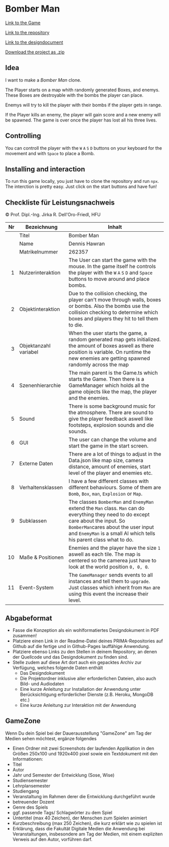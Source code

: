 # Bomber Man
[Link to the Game](https://aionixx.github.io/BomberMan/)

[Link to the repository](https://github.com/AionixX/BomberMan/)

[Link to the designdocument](./Concept/Designdokument.pdf)

[Download the project as .zip](https://github.com/AionixX/BomberMan/raw/master/BomberMan.zip)

## Idea
I want to make a *Bomber Man* clone.

The Player starts on a map whith randomly generated Boxes, and enemys. These Boxes are destroyable with the bombs the player can place.

Enemys will try to kill the player with their bombs if the player gets in range.

If the Player kills an enemy, the player will gain score and a new enemy will be spawned.
The game is over once the player has lost all his three lives.

## Controlling
You can controll the player with the `W` `A` `S` `D` buttons on your keyboard for the movement and with `Space` to place a Bomb.

## Installing and interaction
To run this game locally, you just have to clone the repository and run `npx`. 
The interction is pretty easy. Just click on the start buttons and have fun!


## Checkliste für Leistungsnachweis
© Prof. Dipl.-Ing. Jirka R. Dell'Oro-Friedl, HFU

| Nr | Bezeichnung           | Inhalt                                                                                                                                                                                                                                                                         |
|---:|-----------------------|--------------------------------------------------------------------------------------------------------------------------------------------------------------------------------------------------------------------------------------------------------------------------------|
|    | Titel                 | Bomber Man
|    | Name                  | Dennis Hawran
|    | Matrikelnummer        | 262357
|  1 | Nutzerinteraktion     |The User can start the game with the mouse. In the game itself he controls the player with the `W` `A` `S` `D` and `Space` buttons to move around and place bombs. |
|  2 | Objektinteraktion     |Due to the collision checking, the player can't move through walls, boxes or bombs. Also the bombs use the collision checking to determine which boxes and players they hit to tell them to die.|
|  3 | Objektanzahl variabel |When the user starts the game, a random generated map gets initialized. the amount of boxes aswell as there position is variable. On runtime the new enemies are getting spawned randomly across the map|
|  4 | Szenenhierarchie      |The main parent is the Game.ts which starts the Game. Then there is a GameManager which holds all the game objects like the map, the player and the enemies.|
|  5 | Sound                 |There is some background music for the atmosphere. There are sound to give the player feedback aswell like footsteps, explosion sounds and die sounds.|
|  6 | GUI                   |The user can change the volume and start the game in the start screen.|
|  7 | Externe Daten         |There are a lot of things to adjust in the Data.json like map size, camera distance, amount of enemies, start level of the player and enemies etc.|
|  8 | Verhaltensklassen     |I have a few different classes with different behaviours. Some of them are `Bomb`, `Box`, `man`, `Explosion` or `Map`.|
|  9 | Subklassen            |The classes `BomberMan` and `EnemyMan` extend the `Man` class. `Man` can do everything they need to do except care about the input. So `BomberMan`cares about the user input and `EnemyMan` is a small AI which tells his parent class what to do.|
| 10 | Maße & Positionen     |Enemies and the player have the size `1` aswell as each tile. The map is centered so the camerea just have to look at the world position `0, 0, 0`.|
| 11 | Event-System          |The `GameManager` sends events to all instances and tell them to `upgrade`. Just classes which inherit from `Man` are using this event the increase their level.|

## Abgabeformat
* Fasse die Konzeption als ein wohlformatiertes Designdokument in PDF zusammen!
* Platziere einen Link in der Readme-Datei deines PRIMA-Repositories auf Github auf die fertige und in Github-Pages lauffähige Anwendung.
* Platziere ebenso Links zu den Stellen in deinem Repository, an denen der Quellcode und das Designdokument zu finden sind.
* Stelle zudem auf diese Art dort auch ein gepacktes Archiv zur Verfügung, welches folgende Daten enthält
  * Das Designdokument 
  * Die Projektordner inklusive aller erforderlichen Dateien, also auch Bild- und Audiodaten
  * Eine kurze Anleitung zur Installation der Anwendung unter Berücksichtigung erforderlicher Dienste (z.B. Heroku, MongoDB etc.) 
  * Eine kurze Anleitung zur Interaktion mit der Anwendung

## GameZone
Wenn Du dein Spiel bei der Dauerausstellung "GameZone" am Tag der Medien sehen möchtest, ergänze folgendes  
* Einen Ordner mit zwei Screenshots der laufenden Applikation in den Größen 250x100 und 1920x400 pixel sowie ein Textdokument mit den Informationen:
* Titel
* Autor
* Jahr und Semester der Entwicklung (Sose, Wise)
* Studiensemester
* Lehrplansemester
* Studiengang
* Veranstaltung im Rahmen derer die Entwicklung durchgeführt wurde
* betreuender Dozent
* Genre des Spiels
* ggf. passende Tags/ Schlagwörter zu dem Spiel
* Untertitel (max 40 Zeichen), der Menschen zum Spielen animiert
* Kurzbeschreibung (max 250 Zeichen), die kurz erklärt wie zu spielen ist
* Erklärung, dass die Fakultät Digitale Medien die Anwendung bei Veranstaltungen, insbesondere am Tag der Medien, mit einem expliziten Verweis auf den Autor, vorführen darf.
